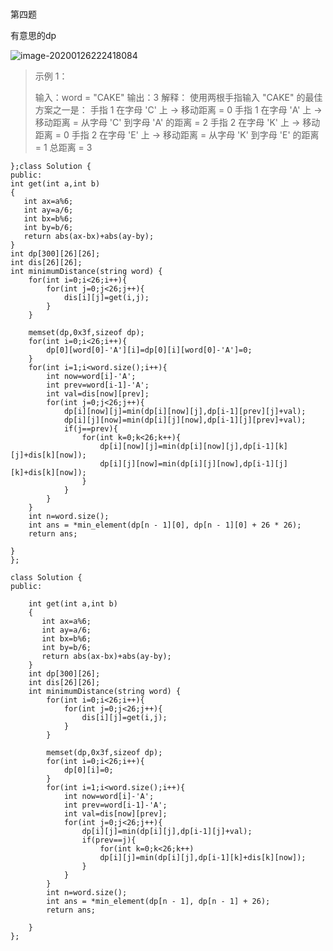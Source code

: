###

第四题

有意思的dp

![image-20200126222418084](C:\Users\zjq\AppData\Roaming\Typora\typora-user-images\image-20200126222418084.png)

> 示例 1：
>
> 输入：word = "CAKE"
> 输出：3
> 解释： 
> 使用两根手指输入 "CAKE" 的最佳方案之一是： 
> 手指 1 在字母 'C' 上 -> 移动距离 = 0 
> 手指 1 在字母 'A' 上 -> 移动距离 = 从字母 'C' 到字母 'A' 的距离 = 2 
> 手指 2 在字母 'K' 上 -> 移动距离 = 0 
> 手指 2 在字母 'E' 上 -> 移动距离 = 从字母 'K' 到字母 'E' 的距离  = 1 
> 总距离 = 3

    
    };class Solution {
    public:
    int get(int a,int b)
    {
       int ax=a%6;
       int ay=a/6;
       int bx=b%6;
       int by=b/6;
       return abs(ax-bx)+abs(ay-by);
    }
    int dp[300][26][26];
    int dis[26][26];
    int minimumDistance(string word) {
        for(int i=0;i<26;i++){
            for(int j=0;j<26;j++){
                dis[i][j]=get(i,j);
            }
        }
        
        memset(dp,0x3f,sizeof dp);
        for(int i=0;i<26;i++){
            dp[0][word[0]-'A'][i]=dp[0][i][word[0]-'A']=0;
        }
        for(int i=1;i<word.size();i++){
            int now=word[i]-'A';
            int prev=word[i-1]-'A';
            int val=dis[now][prev];
            for(int j=0;j<26;j++){
                dp[i][now][j]=min(dp[i][now][j],dp[i-1][prev][j]+val);
                dp[i][j][now]=min(dp[i][j][now],dp[i-1][j][prev]+val);
                if(j==prev){
                    for(int k=0;k<26;k++){
                        dp[i][now][j]=min(dp[i][now][j],dp[i-1][k][j]+dis[k][now]);
                        dp[i][j][now]=min(dp[i][j][now],dp[i-1][j][k]+dis[k][now]);
                    }
                }
            }
        }
        int n=word.size();
        int ans = *min_element(dp[n - 1][0], dp[n - 1][0] + 26 * 26);
        return ans;
    
    }
    };
```
class Solution {
public:

    int get(int a,int b)
    {
       int ax=a%6;
       int ay=a/6;
       int bx=b%6;
       int by=b/6;
       return abs(ax-bx)+abs(ay-by);
    }
    int dp[300][26];
    int dis[26][26];
    int minimumDistance(string word) {
        for(int i=0;i<26;i++){
            for(int j=0;j<26;j++){
                dis[i][j]=get(i,j);
            }
        }
        
        memset(dp,0x3f,sizeof dp);
        for(int i=0;i<26;i++){
            dp[0][i]=0;
        }
        for(int i=1;i<word.size();i++){
            int now=word[i]-'A';
            int prev=word[i-1]-'A';
            int val=dis[now][prev];
            for(int j=0;j<26;j++){
                dp[i][j]=min(dp[i][j],dp[i-1][j]+val);
                if(prev==j){
                    for(int k=0;k<26;k++)
                    dp[i][j]=min(dp[i][j],dp[i-1][k]+dis[k][now]);
                }
            }
        }
        int n=word.size();
        int ans = *min_element(dp[n - 1], dp[n - 1] + 26);
        return ans;

    }
};
```

